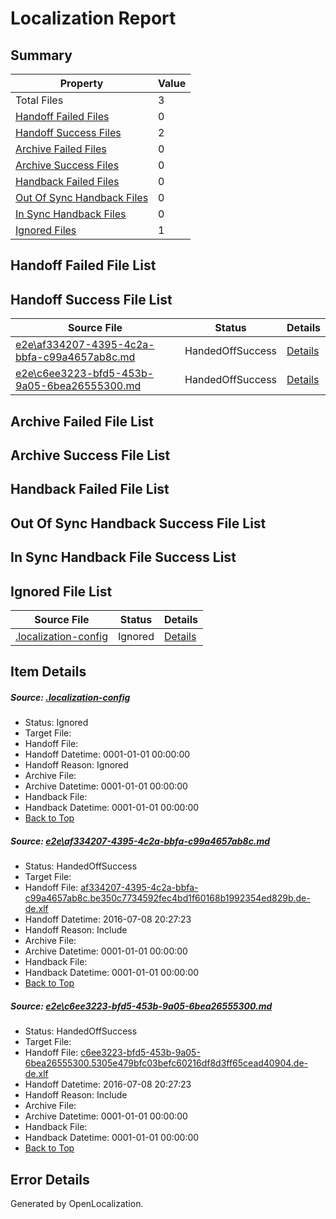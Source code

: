 # <a name='report-top'></a> Localization Report

## Summary
 Property | Value 
 -------- | ----- 
 Total Files | 3
[ Handoff Failed Files ](#handoff-failed-list)| 0
[ Handoff Success Files ](#handoff-success-list)| 2
[ Archive Failed Files ](#archive-failed-list)| 0
[ Archive Success Files ](#archive-success-list)| 0
[ Handback Failed Files ](#handback-failed-list)| 0
[ Out Of Sync Handback Files ](#outofsync-handback-success-list)| 0
[ In Sync Handback Files ](#insync-handback-success-list)| 0
[ Ignored Files ](#ignored-list)| 1

## <a name='handoff-failed-list'></a> Handoff Failed File List

## <a name='handoff-success-list'></a> Handoff Success File List
 Source File | Status | Details 
 ----------- | ------ | ------- 
 [e2e\af334207-4395-4c2a-bbfa-c99a4657ab8c.md](https://github.com/OpenLocalizationTestOrg/oltest/blob/5239b1e24c773aff33fa4fd43b0e3fa037a58b72/e2e/af334207-4395-4c2a-bbfa-c99a4657ab8c.md) | HandedOffSuccess | [Details](#f2ebc4ba751f10d09db2486db06d876eaef387b71)
 [e2e\c6ee3223-bfd5-453b-9a05-6bea26555300.md](https://github.com/OpenLocalizationTestOrg/oltest/blob/5239b1e24c773aff33fa4fd43b0e3fa037a58b72/e2e/c6ee3223-bfd5-453b-9a05-6bea26555300.md) | HandedOffSuccess | [Details](#e59e63e97d0a9980b3fd1b4d2ed9979c404b74022)

## <a name='archive-failed-list'></a> Archive Failed File List

## <a name='archive-success-list'></a> Archive Success File List

## <a name='handback-failed-list'></a> Handback Failed File List

## <a name='outofsync-handback-success-list'></a> Out Of Sync Handback Success File List

## <a name='insync-handback-success-list'></a> In Sync Handback File Success List

## <a name='ignored-list'></a> Ignored File List
 Source File | Status | Details 
 ----------- | ------ | ------- 
 [.localization-config](https://github.com/OpenLocalizationTestOrg/oltest/blob/5239b1e24c773aff33fa4fd43b0e3fa037a58b72/.localization-config) | Ignored | [Details](#3d4f252ac210baf56311d7e97dcc2db10974dbd20)

## Item Details
##### <a name='3d4f252ac210baf56311d7e97dcc2db10974dbd20'></a> Source: [.localization-config](https://github.com/OpenLocalizationTestOrg/oltest/blob/5239b1e24c773aff33fa4fd43b0e3fa037a58b72/.localization-config)
* Status: Ignored
* Target File: 
* Handoff File: 
* Handoff Datetime: 0001-01-01 00:00:00
* Handoff Reason: Ignored
* Archive File: 
* Archive Datetime: 0001-01-01 00:00:00
* Handback File: 
* Handback Datetime: 0001-01-01 00:00:00
* [Back to Top](#report-top)

##### <a name='f2ebc4ba751f10d09db2486db06d876eaef387b71'></a> Source: [e2e\af334207-4395-4c2a-bbfa-c99a4657ab8c.md](https://github.com/OpenLocalizationTestOrg/oltest/blob/5239b1e24c773aff33fa4fd43b0e3fa037a58b72/e2e/af334207-4395-4c2a-bbfa-c99a4657ab8c.md)
* Status: HandedOffSuccess
* Target File: 
* Handoff File: [af334207-4395-4c2a-bbfa-c99a4657ab8c.be350c7734592fec4bd1f60168b1992354ed829b.de-de.xlf](https://github.com/OpenLocalizationTestOrg/olhandoff-e2e/blob/0747c923c65b55672953a1f08e8b50d5e7e866a4/ol-handoff/OpenLocalizationTestOrg/oltest-dede-fly/ci/high/af334207-4395-4c2a-bbfa-c99a4657ab8c.be350c7734592fec4bd1f60168b1992354ed829b.de-de.xlf)
* Handoff Datetime: 2016-07-08 20:27:23
* Handoff Reason: Include
* Archive File: 
* Archive Datetime: 0001-01-01 00:00:00
* Handback File: 
* Handback Datetime: 0001-01-01 00:00:00
* [Back to Top](#report-top)

##### <a name='e59e63e97d0a9980b3fd1b4d2ed9979c404b74022'></a> Source: [e2e\c6ee3223-bfd5-453b-9a05-6bea26555300.md](https://github.com/OpenLocalizationTestOrg/oltest/blob/5239b1e24c773aff33fa4fd43b0e3fa037a58b72/e2e/c6ee3223-bfd5-453b-9a05-6bea26555300.md)
* Status: HandedOffSuccess
* Target File: 
* Handoff File: [c6ee3223-bfd5-453b-9a05-6bea26555300.5305e479bfc03befc60216df8d3ff65cead40904.de-de.xlf](https://github.com/OpenLocalizationTestOrg/olhandoff-e2e/blob/0747c923c65b55672953a1f08e8b50d5e7e866a4/ol-handoff/OpenLocalizationTestOrg/oltest-dede-fly/ci/high/c6ee3223-bfd5-453b-9a05-6bea26555300.5305e479bfc03befc60216df8d3ff65cead40904.de-de.xlf)
* Handoff Datetime: 2016-07-08 20:27:23
* Handoff Reason: Include
* Archive File: 
* Archive Datetime: 0001-01-01 00:00:00
* Handback File: 
* Handback Datetime: 0001-01-01 00:00:00
* [Back to Top](#report-top)


## Error Details

Generated by OpenLocalization.
